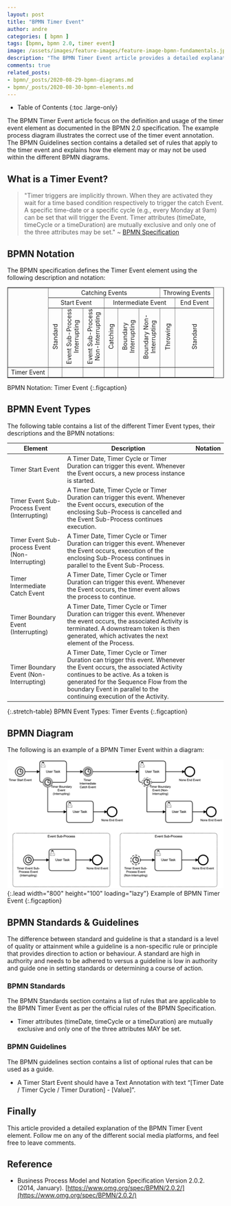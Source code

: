 ```yaml
---
layout: post
title: "BPMN Timer Event"
author: andre
categories: [ bpmn ]
tags: [bpmn, bpmn 2.0, timer event]
image: /assets/images/feature-images/feature-image-bpmn-fundamentals.jpg
description: "The BPMN Timer Event article provides a detailed explanation of the timer event element, including the BPMN notation, an example diagram and guidelines."
comments: true
related_posts:
- bpmn/_posts/2020-08-29-bpmn-diagrams.md
- bpmn/_posts/2020-08-30-bpmn-elements.md
---
```


- Table of Contents
{:toc .large-only}

The BPMN Timer Event article focus on the definition and usage of the timer event element as documented in the BPMN 2.0
specification. The example process diagram illustrates the correct use of the timer event annotation. The BPMN Guidelines
section contains a detailed set of rules that apply to the timer event and explains how the element may or may not be used
within the different BPMN diagrams.

## What is a Timer Event?
> "Timer triggers are implicitly thrown. When they are activated they wait for a time based condition respectively to 
> trigger the catch Event. A specific time-date or a specific cycle (e.g., every Monday at 9am) can be set that will 
> trigger the Event. Timer attributes (timeDate, timeCycle or a timeDuration) are mutually exclusive and only one of the
> three attributes may be set." ~ [BPMN Specification][1]


## BPMN Notation
The BPMN specification defines the Timer Event element using the following description and notation:

<table class="stretch-table" style="text-align: center;" border="1">
<tr><td rowspan="3"></td><td colspan="6" align="center">Catching Events</td><td colspan="2">Throwing Events</td></tr>
<tr><td colspan="3" align="center">Start Event</td><td colspan="4">Intermediate Event</td><td>End Event</td></tr>
<tr><td><SPAN STYLE="writing-mode: vertical-lr;-ms-writing-mode: tb-lr; transform: rotate(180deg);">Standard</SPAN></td><td><SPAN STYLE="writing-mode: vertical-rl;-ms-writing-mode: tb-rl; transform: rotate(180deg);">Event Sub-Process <br> Interrupting</SPAN></td><td><SPAN STYLE="writing-mode: vertical-rl;-ms-writing-mode: tb-rl; transform: rotate(180deg);">Event Sub-Process <br> Non-Interrupting</SPAN></td><td><SPAN STYLE="writing-mode: vertical-lr;-ms-writing-mode: tb-rl; transform: rotate(180deg);">Catching</SPAN></td><td><SPAN STYLE="writing-mode: vertical-rl;-ms-writing-mode: tb-rl; transform: rotate(180deg);">Boundary <br> Interrupting</SPAN></td><td><SPAN STYLE="writing-mode: vertical-rl;-ms-writing-mode: tb-rl; transform: rotate(180deg);">Boundary Non-<br> Interrupting</SPAN></td><td><SPAN STYLE="writing-mode: vertical-lr;-ms-writing-mode: tb-rl; transform: rotate(180deg);">Throwing</SPAN></td><td><SPAN STYLE="writing-mode: vertical-lr;-ms-writing-mode: tb-rl; transform: rotate(180deg);">Standard</SPAN></td></tr>
<tr><td style="text-align: left;">Timer Event</td><td><iconify-icon height=48px data-icon="bpmn:start-event-timer"></iconify-icon></td><td><iconify-icon height=48px data-icon="bpmn:start-event-timer"></iconify-icon></td><td><iconify-icon height=48px data-icon="bpmn:start-event-non-interrupting-timer"></iconify-icon></td><td><iconify-icon height=48px data-icon="bpmn:intermediate-event-catch-timer"></iconify-icon></td><td><iconify-icon height=48px data-icon="bpmn:intermediate-event-catch-timer"></iconify-icon></td><td><iconify-icon height=48px data-icon="bpmn:intermediate-event-catch-non-interrupting-timer"></iconify-icon></td><td></td><td></td></tr>
</table>

BPMN Notation: Timer Event
{:.figcaption}

## BPMN Event Types
The following table contains a list of the different Timer Event types, their descriptions and the BPMN notations:

| Element | Description | Notation |
|---------|-------------|:--------:|
| Timer Start Event | A Timer Date, Timer Cycle or Timer Duration can trigger this event. Whenever the Event occurs, a new process instance is started.  | <iconify-icon height=48px data-icon="bpmn:start-event-timer"></iconify-icon> |
| Timer Event Sub-Process Event (Interrupting) | A Timer Date, Timer Cycle or Timer Duration can trigger this event. Whenever the Event occurs, execution of the enclosing Sub-Process is cancelled and the Event Sub-Process continues execution. | <iconify-icon height=48px data-icon="bpmn:start-event-timer"></iconify-icon> |
| Timer Event Sub-process Event (Non-Interrupting) | A Timer Date, Timer Cycle or Timer Duration can trigger this event. Whenever the Event occurs, execution of the enclosing Sub-Process continues in parallel to the Event Sub-Process. | <iconify-icon height=48px data-icon="bpmn:start-event-non-interrupting-timer"></iconify-icon> |
| Timer Intermediate Catch Event | A Timer Date, Timer Cycle or Timer Duration can trigger this event. Whenever the Event occurs, the timer event allows the process to continue. | <iconify-icon height=48px data-icon="bpmn:intermediate-event-catch-timer"></iconify-icon> |
| Timer Boundary Event (Interrupting) | A Timer Date, Timer Cycle or Timer Duration can trigger this event. Whenever the event occurs, the associated Activity is terminated. A downstream token is then generated, which activates the next element of the Process. | <iconify-icon height=48px data-icon="bpmn:intermediate-event-catch-timer"></iconify-icon> |
| Timer Boundary Event (Non-Interrupting) | A Timer Date, Timer Cycle or Timer Duration can trigger this event. Whenever the Event occurs, the associated Activity continues to be active. As a token is generated for the Sequence Flow from the boundary Event in parallel to the continuing execution of the Activity. | <iconify-icon height=48px data-icon="bpmn:intermediate-event-catch-non-interrupting-timer"> |

{:.stretch-table}
BPMN Event Types: Timer Events
{:.figcaption}


## BPMN Diagram
The following is an example of a BPMN Timer Event within a diagram:

![BPMN Timer Event](/assets/images/posts/bpmn-timer-event/bpmn-timer-event.png){:.lead width="800" height="100" loading="lazy"}
Example of BPMN Timer Event
{:.figcaption}


## BPMN Standards & Guidelines
The difference between standard and guideline is that a standard is a level of quality or attainment while a guideline
is a non-specific rule or principle that provides direction to action or behaviour. A standard are high in authority and
needs to be adhered to versus a guideline is low in authority and guide one in setting standards or determining a course
of action.

### BPMN Standards
The BPMN Standards section contains a list of rules that are applicable to the BPMN Timer Event as per the official
rules of the BPMN Specification.

* Timer attributes (timeDate, timeCycle or a timeDuration) are mutually exclusive and only one of the three attributes MAY be set.

### BPMN Guidelines
The BPMN guidelines section contains a list of optional rules that can be used as a guide.

* A Timer Start Event should have a Text Annotation with text “[Timer Date / Timer Cycle / Timer Duration] - [Value]”.

## Finally
This article provided a detailed explanation of the BPMN Timer Event element. Follow me on any of the different
social media platforms, and feel free to leave comments.

## Reference
* Business Process Model and Notation Specification Version 2.0.2. (2014, January). [https://www.omg.org/spec/BPMN/2.0.2/](https://www.omg.org/spec/BPMN/2.0.2/)

[1]:https://www.omg.org/spec/BPMN/2.0.2/PDF



